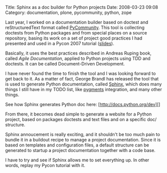 Title: Sphinx as a doc builder for Python projects
Date: 2008-03-23 09:08
Category: documentation, plone, pycommunity, python, zope

Last year, I worked on a documentation builder based on doctest and
reStructuredText format called [PyCommunity][]. This tool is collecting
doctests from Python packages and from special places on a source
repository, basing its work on a set of project good practices I had
presented and used in a Pycon 2007 tutorial ([slides][]).   
  
Basically, it uses the best practices described in Andreas Ruping book,
called *Agile Documentation*, applied to Python projects using TDD and
doctests. It can be called Document-Driven Development.   
  
I have never found the time to finish the tool and I was looking
forward to get back to it. As a matter of fact, George Brandl has
released the tool that is used to generate Python documentation, called
[Sphinx][], which does many things I still have in my TODO list, like
[pygments][] integration, and many other things.   
  
See how Sphinx generates Python doc here:
[http://docs.python.org/dev][]   
  
From there, it becomes dead simple to generate a website for a Python
project, based on packages doctests and text files and on a specific
doc/ structure.   
  
Sphinx annoucement is really exciting, and it shouldn't be too much
pain to bundle it in a buildout recipe to manage a project
documentation. Since it is based on templates and configuration files, a
default structure can be generated to startup a project documentation
together with a code base.   
  
I have to try and see if Sphinx allows me to set everything up. In
other words, replay my Pycon tutorial with it.

  [PyCommunity]: http://hg.programmation-python.org/browser/pycommunity/pycommunity
  [slides]: http://programmation-python.org/pycommunity/pycon/PyCon07/slides.html
  [Sphinx]: http://sphinx.pocoo.org
  [pygments]: http://pygments.org/
  [http://docs.python.org/dev]: http://docs.python.org/dev
